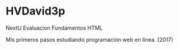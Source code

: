 # HVDavid3p
NextU Evaluacion Fundamentos HTML
 
 Mis primeros pasos estudiando programación web en linea. (2017)
